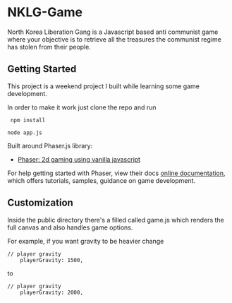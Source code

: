 # NKLG-Game

North Korea Liberation Gang is a Javascript based anti communist game where your objective is to retrieve all the treasures the communist regime has stolen from their people.

## Getting Started

This project is a weekend project I built while learning some game development.

In order to make it work just clone the repo and run 

``` npm install```

```node app.js ```

Built around Phaser.js library:

- [Phaser: 2d gaming using vanilla javascript](https://phaser.io)

For help getting started with Phaser, view their docs 
[online documentation](https://phaser.io/docs), which offers tutorials, 
samples, guidance on game development.

## Customization

Inside the public directory there's a filled called game.js which renders the full canvas and also handles game options.

For example, if you want gravity to be heavier change

``` 
// player gravity
    playerGravity: 1500,
```

to

``` 
// player gravity
    playerGravity: 2000,
```

